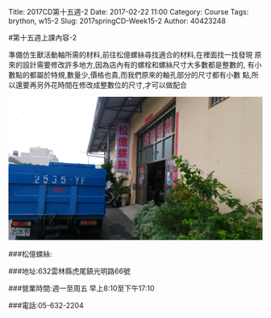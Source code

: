 Title: 2017CD第十五週-2
Date: 2017-02-22 11:00
Category: Course
Tags: brython, w15-2
Slug: 2017springCD-Week15-2
Author: 40423248


#第十五週上課內容-2

準備仿生獸活動軸所需的材料,前往松億螺絲尋找適合的材料,在裡面找一找發現
原來的設計需要修改許多地方,因為店內有的螺栓和螺絲尺寸大多數都是整數的,
有小數點的都屬於特規,數量少,價格也貴,而我們原來的軸孔部分的尺寸都有小數
點,所以還要再另外花時間在修改成整數位的尺寸,才可以做配合


<img src="./../data/Week15-2/screw.jpg" width="600" />


###松億螺絲:

###地址:632雲林縣虎尾鎮光明路66號

###營業時間:週一至周五 早上8:10至下午17:10

###電話:05-632-2204